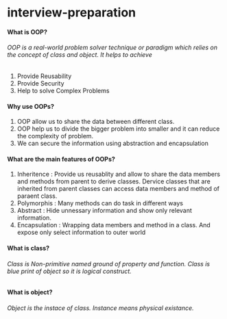 # interview-preparation

#### What is OOP?
###### OOP is a real-world problem solver technique or paradigm which relies on the concept of class and object. It helps to achieve
1. Provide Reusability
1. Provide Security
1. Help to solve Complex Problems

#### Why use OOPs?
1. OOP allow us to share the data between different class.
2. OOP help us to divide the bigger problem into smaller and it can reduce the complexity of problem.
3. We can secure the information using abstraction and encapsulation

#### What are the main features of OOPs?
1. Inheritence : Provide us reusablity and allow to share the data members and methods from parent  to derive classes. Dervice classes that are inherited from parent classes can access data members and method of paraent class.
2. Polymorphis : Many methods can do task in different ways
3. Abstract : Hide unnessary information and show only relevant information.
4. Encapsulation : Wrapping data members and method in a class. And expose only select information to outer world


#### What is class?
###### Class is Non-primitive named ground of property and function. Class is blue print of object so it is logical construct.

#### What is object?
###### Object is the instace of class. Instance means physical existance.
